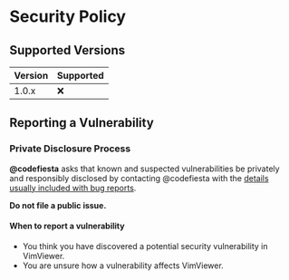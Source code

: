 # Security Policy

## Supported Versions

| Version | Supported          |
| ------- | ------------------ |
| 1.0.x   | :x: |

## Reporting a Vulnerability

### Private Disclosure Process

**@codefiesta** asks that known and suspected vulnerabilities be privately and responsibly disclosed by contacting @codefiesta
with the [details usually included with bug reports][issue-template].

**Do not file a public issue.**

#### When to report a vulnerability

* You think you have discovered a potential security vulnerability in VimViewer.
* You are unsure how a vulnerability affects VimViewer.

[issue-template]: https://github.com/codefiesta/OAuthSample/blob/main/.github/ISSUE_TEMPLATE/bug_report.md
  
